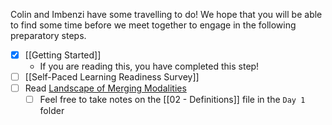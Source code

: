 Colin and Imbenzi have some travelling to do! We hope that you will be able to find some time before we meet together to engage in the following preparatory steps.

- [x] [[Getting Started]]
	- If you are reading this, you have completed this step!
- [ ] [[Self-Paced Learning Readiness Survey]]
- [ ] Read [Landscape of Merging Modalities](https://er.educause.edu/articles/2020/10/the-landscape-of-merging-modalities)
	- [ ] Feel free to take notes on the [[02 - Definitions]] file in the `Day 1` folder
